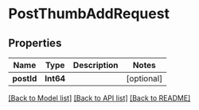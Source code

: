 # PostThumbAddRequest

## Properties
Name | Type | Description | Notes
------------ | ------------- | ------------- | -------------
**postId** | **Int64** |  | [optional] 

[[Back to Model list]](../README.md#documentation-for-models) [[Back to API list]](../README.md#documentation-for-api-endpoints) [[Back to README]](../README.md)


